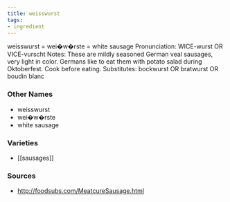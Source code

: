 ```yaml
---
title: weisswurst
tags:
- ingredient
---
```

weisswurst = wei�w�rste = white sausage Pronunciation: WICE-wurst OR VICE-vurscht Notes: These are mildly seasoned German veal sausages, very light in color. Germans like to eat them with potato salad during Oktoberfest. Cook before eating. Substitutes: bockwurst OR bratwurst OR boudin blanc

### Other Names

* weisswurst
* wei�w�rste
* white sausage

### Varieties

* [[sausages]]

### Sources
* http://foodsubs.com/MeatcureSausage.html
